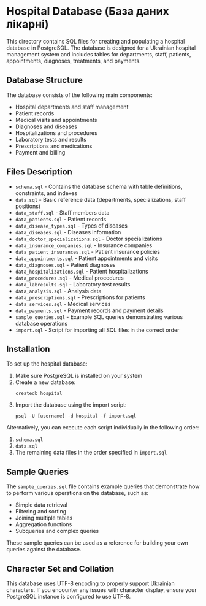 # Hospital Database (База даних лікарні)

This directory contains SQL files for creating and populating a hospital database in PostgreSQL. The database is designed for a Ukrainian hospital management system and includes tables for departments, staff, patients, appointments, diagnoses, treatments, and payments.

## Database Structure

The database consists of the following main components:
- Hospital departments and staff management
- Patient records
- Medical visits and appointments
- Diagnoses and diseases
- Hospitalizations and procedures
- Laboratory tests and results
- Prescriptions and medications
- Payment and billing

## Files Description

- `schema.sql` - Contains the database schema with table definitions, constraints, and indexes
- `data.sql` - Basic reference data (departments, specializations, staff positions)
- `data_staff.sql` - Staff members data
- `data_patients.sql` - Patient records
- `data_disease_types.sql` - Types of diseases
- `data_diseases.sql` - Diseases information
- `data_doctor_specializations.sql` - Doctor specializations
- `data_insurance_companies.sql` - Insurance companies
- `data_patient_insurances.sql` - Patient insurance policies
- `data_appointments.sql` - Patient appointments and visits
- `data_diagnoses.sql` - Patient diagnoses
- `data_hospitalizations.sql` - Patient hospitalizations
- `data_procedures.sql` - Medical procedures
- `data_labresults.sql` - Laboratory test results
- `data_analysis.sql` - Analysis data
- `data_prescriptions.sql` - Prescriptions for patients
- `data_services.sql` - Medical services
- `data_payments.sql` - Payment records and payment details
- `sample_queries.sql` - Example SQL queries demonstrating various database operations
- `import.sql` - Script for importing all SQL files in the correct order

## Installation

To set up the hospital database:

1. Make sure PostgreSQL is installed on your system
2. Create a new database:
   ```
   createdb hospital
   ```
3. Import the database using the import script:
   ```
   psql -U [username] -d hospital -f import.sql
   ```
   
Alternatively, you can execute each script individually in the following order:
1. `schema.sql`
2. `data.sql` 
3. The remaining data files in the order specified in `import.sql`

## Sample Queries

The `sample_queries.sql` file contains example queries that demonstrate how to perform various operations on the database, such as:
- Simple data retrieval
- Filtering and sorting
- Joining multiple tables
- Aggregation functions
- Subqueries and complex queries

These sample queries can be used as a reference for building your own queries against the database.

## Character Set and Collation

This database uses UTF-8 encoding to properly support Ukrainian characters. If you encounter any issues with character display, ensure your PostgreSQL instance is configured to use UTF-8. 